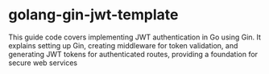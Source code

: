 # golang-gin-jwt-template
This guide code covers implementing JWT authentication in Go using Gin. It explains setting up Gin, creating middleware for token validation, and generating JWT tokens for authenticated routes, providing a foundation for secure web services
